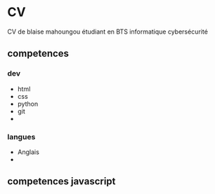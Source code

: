 # CV
CV de blaise mahoungou étudiant en BTS informatique cybersécurité
## competences

### dev
- html
- css
- python
- git
- 
### langues
- Anglais
- 
## competences javascript
